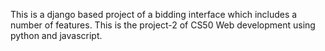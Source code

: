 This is a django based project of a bidding interface which includes a number of features. This is the project-2 of CS50 Web development using python and javascript.
